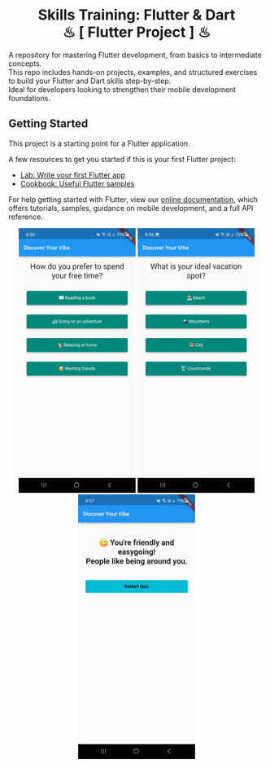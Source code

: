 <h1 align="center" >  Skills Training: Flutter & Dart  <br> ♨ [ Flutter  Project ] ♨</h1>

A repository for mastering Flutter development, from basics to intermediate concepts.  
This repo includes hands-on projects, examples, and structured exercises to build your Flutter and Dart skills step-by-step.  
Ideal for developers looking to strengthen their mobile development foundations.

## Getting Started

This project is a starting point for a Flutter application.

A few resources to get you started if this is your first Flutter project:

- [Lab: Write your first Flutter app](https://flutter.dev/docs/get-started/codelab)
- [Cookbook: Useful Flutter samples](https://flutter.dev/docs/cookbook)

For help getting started with Flutter, view our
[online documentation](https://flutter.dev/docs), which offers tutorials,
samples, guidance on mobile development, and a full API reference.

<div align="center">

<img src="./_assets/screenshots/screen_home_demo_1.jpg" width="230" height="520" />
<img src="./_assets/screenshots/screen_home_demo_2.jpg" width="230" height="520" />
<img src="./_assets/screenshots/screen_home_demo_3.jpg" width="230" height="520" />
<br>

</div>
